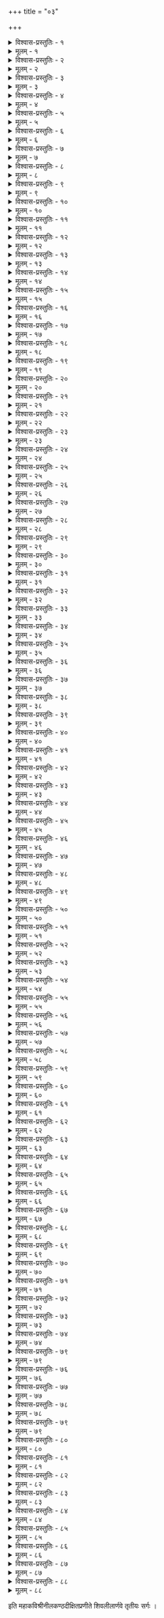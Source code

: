 +++
title = "०३"

+++

<details><summary>विश्वास-प्रस्तुतिः - १</summary>

अथ तृतीयः सर्गः ।  
अथ जातु पुरन्दरः सुधर्मामधितिष्ठन् सह सप्तभिर्दिगीशैः ।  
अविजेयमनुक्षणोपचित्या विमतं वृत्रममन्त्रयद् विजेतुम् ॥ १॥
</details>

<details><summary>मूलम् - १</summary>

अथ तृतीयः सर्गः ।  
अथ जातु पुरन्दरः सुधर्मामधितिष्ठन् सह सप्तभिर्दिगीशैः ।  
अविजेयमनुक्षणोपचित्या विमतं वृत्रममन्त्रयद् विजेतुम् ॥ १॥
</details>


<details><summary>विश्वास-प्रस्तुतिः - २</summary>

चतुरङ्गमिदं महद् बलं नश्चतुरं गन्तुमहो न यत्समीपम् ।  
न बल भुजयोः क्रमेत तस्मिन्नवशादञ्जलिबन्धशिक्षितौ यौ ॥ २॥
</details>

<details><summary>मूलम् - २</summary>

चतुरङ्गमिदं महद् बलं नश्चतुरं गन्तुमहो न यत्समीपम् ।  
न बल भुजयोः क्रमेत तस्मिन्नवशादञ्जलिबन्धशिक्षितौ यौ ॥ २॥
</details>


<details><summary>विश्वास-प्रस्तुतिः - ३</summary>

अमृताशनजातिमात्रजेतर्यलमस्त्राणि न तत्र दैवतानि ।  
परिवृत्त्य पतेयुरासुराणि प्रबलं यूथपतिं तमेत्य सद्यः ॥ ३॥
</details>

<details><summary>मूलम् - ३</summary>

अमृताशनजातिमात्रजेतर्यलमस्त्राणि न तत्र दैवतानि ।  
परिवृत्त्य पतेयुरासुराणि प्रबलं यूथपतिं तमेत्य सद्यः ॥ ३॥
</details>


<details><summary>विश्वास-प्रस्तुतिः - ४</summary>

निकृतिं शरणं वृणीमहे चेन्नियमादापदियं क्षमा तरीतुम् ।  
निरृतिं परिपृच्छतामुमर्थं स हि नः पुण्यजनेतु सम्प्रतीतः ॥ ४॥
</details>

<details><summary>मूलम् - ४</summary>

निकृतिं शरणं वृणीमहे चेन्नियमादापदियं क्षमा तरीतुम् ।  
निरृतिं परिपृच्छतामुमर्थं स हि नः पुण्यजनेतु सम्प्रतीतः ॥ ४॥
</details>


<details><summary>विश्वास-प्रस्तुतिः - ५</summary>

असुरा हि भवेम युध्यमानाः कपटेनेति यदि त्थितं मतं वः ।  
असुरत्वमपोक्षितं चिरान्नः सुरभावादतिगार्हितादमुष्मात् ॥ ५॥
</details>

<details><summary>मूलम् - ५</summary>

असुरा हि भवेम युध्यमानाः कपटेनेति यदि त्थितं मतं वः ।  
असुरत्वमपोक्षितं चिरान्नः सुरभावादतिगार्हितादमुष्मात् ॥ ५॥
</details>


<details><summary>विश्वास-प्रस्तुतिः - ६</summary>

स हि सम्प्रति सागरान्तरीपे क्वचिदालम्ब्य निराश्रयं समाधिम् ।  
अविशङ्कितमास्थितस्तपस्यां सुखजय्यो यदि रोचते भवभ्द्यः ॥ ६॥
</details>

<details><summary>मूलम् - ६</summary>

स हि सम्प्रति सागरान्तरीपे क्वचिदालम्ब्य निराश्रयं समाधिम् ।  
अविशङ्कितमास्थितस्तपस्यां सुखजय्यो यदि रोचते भवभ्द्यः ॥ ६॥
</details>


<details><summary>विश्वास-प्रस्तुतिः - ७</summary>

इति वादिनि वल्लभे सुराणामनुजज्ञुर्हरिदीश्वराः सहर्षम् ।  
प्रकृतिर्ह्यपये रुचिः प्रजानां किमुत स्वामिनि तादृशेपि लब्धे ॥ ७॥
</details>

<details><summary>मूलम् - ७</summary>

इति वादिनि वल्लभे सुराणामनुजज्ञुर्हरिदीश्वराः सहर्षम् ।  
प्रकृतिर्ह्यपये रुचिः प्रजानां किमुत स्वामिनि तादृशेपि लब्धे ॥ ७॥
</details>


<details><summary>विश्वास-प्रस्तुतिः - ८</summary>

स हि यत्र तपश्चकार वृत्रस्तदनुप्राप्य तपोवनं महेन्द्रः ।  
परमेण समाविनोपविष्टं पविना तं विनिपातयाम्बभूव ॥ ८॥
</details>

<details><summary>मूलम् - ८</summary>

स हि यत्र तपश्चकार वृत्रस्तदनुप्राप्य तपोवनं महेन्द्रः ।  
परमेण समाविनोपविष्टं पविना तं विनिपातयाम्बभूव ॥ ८॥
</details>


<details><summary>विश्वास-प्रस्तुतिः - ९</summary>

कृतकृत्यममुं निवर्तमानं कियदप्यप्रतिसन्दधानमेनः ।  
विकृता वपुषा विकीर्णकेशी सममेवानुससार वृत्रहत्या ॥ ९॥
</details>

<details><summary>मूलम् - ९</summary>

कृतकृत्यममुं निवर्तमानं कियदप्यप्रतिसन्दधानमेनः ।  
विकृता वपुषा विकीर्णकेशी सममेवानुससार वृत्रहत्या ॥ ९॥
</details>


<details><summary>विश्वास-प्रस्तुतिः - १०</summary>

पुनरेत्य यथापुरं सुधर्मां पुरुहूतः स्तुवतो विसृज्य देवान् ।  
अवरोधमभीप्सुरालुलोके विशतीं स्पेन सहैव वृत्रहत्याम् ॥ १०॥
</details>

<details><summary>मूलम् - १०</summary>

पुनरेत्य यथापुरं सुधर्मां पुरुहूतः स्तुवतो विसृज्य देवान् ।  
अवरोधमभीप्सुरालुलोके विशतीं स्पेन सहैव वृत्रहत्याम् ॥ १०॥
</details>


<details><summary>विश्वास-प्रस्तुतिः - ११</summary>

अवकीर्य पविं विकीर्य केशानसमालोच्य च कृत्यमाप्तवर्गैः ।  
स तयानुगतः पलायत द्राक् समरेष्वप्रतिमल्लसाहसोऽपि ॥ ११॥
</details>

<details><summary>मूलम् - ११</summary>

अवकीर्य पविं विकीर्य केशानसमालोच्य च कृत्यमाप्तवर्गैः ।  
स तयानुगतः पलायत द्राक् समरेष्वप्रतिमल्लसाहसोऽपि ॥ ११॥
</details>


<details><summary>विश्वास-प्रस्तुतिः - १२</summary>

अपथं तदभीक्ष्णमादृतं यैरपि साक्षादुपदिष्टमादितश्च ।  
जहसुः प्रथमं त एव शक्रं प्रकृतीनां प्रभवत्स्वयं स्वभावः ॥ १२॥
</details>

<details><summary>मूलम् - १२</summary>

अपथं तदभीक्ष्णमादृतं यैरपि साक्षादुपदिष्टमादितश्च ।  
जहसुः प्रथमं त एव शक्रं प्रकृतीनां प्रभवत्स्वयं स्वभावः ॥ १२॥
</details>


<details><summary>विश्वास-प्रस्तुतिः - १३</summary>

विपिनाद्विपिनं गिरिं गिरिभ्यो जलराशेर्जलराशिमन्ततश्च ।  
जगतो जगदप्ययं प्रधावन्मुमुचे नैव तया धियेव जीवः ॥ १३॥
</details>

<details><summary>मूलम् - १३</summary>

विपिनाद्विपिनं गिरिं गिरिभ्यो जलराशेर्जलराशिमन्ततश्च ।  
जगतो जगदप्ययं प्रधावन्मुमुचे नैव तया धियेव जीवः ॥ १३॥
</details>


<details><summary>विश्वास-प्रस्तुतिः - १४</summary>

निपुणं स पुरन्दरो विलिल्ये सरसि क्वापि सरोजनाळतन्तौ ।  
शतशः समुपात्तसप्ततन्तोरवलम्बाय बभूव कोऽपि तन्तुः ॥ १४॥
</details>

<details><summary>मूलम् - १४</summary>

निपुणं स पुरन्दरो विलिल्ये सरसि क्वापि सरोजनाळतन्तौ ।  
शतशः समुपात्तसप्ततन्तोरवलम्बाय बभूव कोऽपि तन्तुः ॥ १४॥
</details>


<details><summary>विश्वास-प्रस्तुतिः - १५</summary>

अवलोक्य तदन्तरं चिकीर्षन् नहुषो नाम नृपोऽधिकारमैन्द्रम् ।  
अनियन्तृकताविषादमग्नैरनुमेने कथमप्यमर्त्यलोकैः ॥ १५॥
</details>

<details><summary>मूलम् - १५</summary>

अवलोक्य तदन्तरं चिकीर्षन् नहुषो नाम नृपोऽधिकारमैन्द्रम् ।  
अनियन्तृकताविषादमग्नैरनुमेने कथमप्यमर्त्यलोकैः ॥ १५॥
</details>


<details><summary>विश्वास-प्रस्तुतिः - १६</summary>

अयथावदनुष्ठिताश्वमेधः कियता चैत्र दिवं गतः शुभेन ।  
प्रभुतामपि वर्तयन् सुरागां प्रकृतिं स्वां न जहौ तमःप्रधानाम् ॥ १६॥
</details>

<details><summary>मूलम् - १६</summary>

अयथावदनुष्ठिताश्वमेधः कियता चैत्र दिवं गतः शुभेन ।  
प्रभुतामपि वर्तयन् सुरागां प्रकृतिं स्वां न जहौ तमःप्रधानाम् ॥ १६॥
</details>


<details><summary>विश्वास-प्रस्तुतिः - १७</summary>

पृथिवीमनुशासतः पुरा ये रिपवस्तत्य महीभुजो बभूवुः ।  
अधुना विषयेष्वसावमीषामशिषद् वारिमुचो न वर्षतेति ॥ १७॥
</details>

<details><summary>मूलम् - १७</summary>

पृथिवीमनुशासतः पुरा ये रिपवस्तत्य महीभुजो बभूवुः ।  
अधुना विषयेष्वसावमीषामशिषद् वारिमुचो न वर्षतेति ॥ १७॥
</details>


<details><summary>विश्वास-प्रस्तुतिः - १८</summary>

अहमस्म्यभिवर्षुकः प्रजानां यजनीयश्च ततोऽहमेव तासाम् ।  
क इमे हविषो मखे नराणामिति सर्वानयमाक्षिपत् सुधाशान् ॥ १८॥
</details>

<details><summary>मूलम् - १८</summary>

अहमस्म्यभिवर्षुकः प्रजानां यजनीयश्च ततोऽहमेव तासाम् ।  
क इमे हविषो मखे नराणामिति सर्वानयमाक्षिपत् सुधाशान् ॥ १८॥
</details>


<details><summary>विश्वास-प्रस्तुतिः - १९</summary>

सवनोपनतं हविः समस्तं मयि संवेदय मद्गृहीतशेषम् ।  
प्रतिपादय तस्य तस्य पश्चादिति मूढः प्रशशास हव्यवाहम् ॥ १९॥
</details>

<details><summary>मूलम् - १९</summary>

सवनोपनतं हविः समस्तं मयि संवेदय मद्गृहीतशेषम् ।  
प्रतिपादय तस्य तस्य पश्चादिति मूढः प्रशशास हव्यवाहम् ॥ १९॥
</details>


<details><summary>विश्वास-प्रस्तुतिः - २०</summary>

उदधेः सुरसिन्धुतोयपूर्णादुदपद्यन्त यदद्भुताः पदार्थाः ।  
तदियं निपुणं विशोधनीयेत्यखिलं गाङ्गमवाकिरत् स तोयम् ॥ २०॥
</details>

<details><summary>मूलम् - २०</summary>

उदधेः सुरसिन्धुतोयपूर्णादुदपद्यन्त यदद्भुताः पदार्थाः ।  
तदियं निपुणं विशोधनीयेत्यखिलं गाङ्गमवाकिरत् स तोयम् ॥ २०॥
</details>


<details><summary>विश्वास-प्रस्तुतिः - २१</summary>

अवनेर्दिवमागतान् स्वयूथ्यानसकृत् तेषु च शीलितस्वभावान् ।  
स हि मूलबलं समग्रहीत् स्वं न विशश्वास निसर्गदैवतानि ॥ २१॥
</details>

<details><summary>मूलम् - २१</summary>

अवनेर्दिवमागतान् स्वयूथ्यानसकृत् तेषु च शीलितस्वभावान् ।  
स हि मूलबलं समग्रहीत् स्वं न विशश्वास निसर्गदैवतानि ॥ २१॥
</details>


<details><summary>विश्वास-प्रस्तुतिः - २२</summary>

बहुभित्तुरगैर्गजैश्च भाव्यं द्युतरून याचत यद्यमी न दद्युः ।  
विनिपातयतेति वीतशङ्कं वनपालान् प्रशशास वैधवेयः ॥ २२॥
</details>

<details><summary>मूलम् - २२</summary>

बहुभित्तुरगैर्गजैश्च भाव्यं द्युतरून याचत यद्यमी न दद्युः ।  
विनिपातयतेति वीतशङ्कं वनपालान् प्रशशास वैधवेयः ॥ २२॥
</details>


<details><summary>विश्वास-प्रस्तुतिः - २३</summary>

अवितीर्णफला उपासिता अप्यवनिस्थेन पुरात्मना सुरा ये ।  
द्विगुणं त्रिगुणं च निर्दयैस्तान् दनुजैरेव स दण्डयाम्बभूव ॥ २३॥
</details>

<details><summary>मूलम् - २३</summary>

अवितीर्णफला उपासिता अप्यवनिस्थेन पुरात्मना सुरा ये ।  
द्विगुणं त्रिगुणं च निर्दयैस्तान् दनुजैरेव स दण्डयाम्बभूव ॥ २३॥
</details>


<details><summary>विश्वास-प्रस्तुतिः - २४</summary>

अमरैः प्रतिमासमद्यमानं कुलकूटस्थमवेक्ष्य खेदितोऽसौ ।  
अवनाय समादिदेश भृत्यान् सितपक्षात्यय एव शीतभानोः ॥ २४॥
</details>

<details><summary>मूलम् - २४</summary>

अमरैः प्रतिमासमद्यमानं कुलकूटस्थमवेक्ष्य खेदितोऽसौ ।  
अवनाय समादिदेश भृत्यान् सितपक्षात्यय एव शीतभानोः ॥ २४॥
</details>


<details><summary>विश्वास-प्रस्तुतिः - २५</summary>

स स मित्रमभूदमुष्य यं यं पुरुहूतो विरुरोध दानवेषु ।  
कथयन्ति कथाममुष्य ये ये कुपितोऽयं ज्वलति स्म तेषु तेषु ॥ २५॥
</details>

<details><summary>मूलम् - २५</summary>

स स मित्रमभूदमुष्य यं यं पुरुहूतो विरुरोध दानवेषु ।  
कथयन्ति कथाममुष्य ये ये कुपितोऽयं ज्वलति स्म तेषु तेषु ॥ २५॥
</details>


<details><summary>विश्वास-प्रस्तुतिः - २६</summary>

शयितुं परिवर्तितुं च बिभ्यन्नयनैर्निर्निमिषैः स सर्वगात्रे ।  
नयनानि विभज्य निर्जरा मे प्रतिगृह्णान्त्विति सन्दिदेश मूर्खः ॥ २६॥
</details>

<details><summary>मूलम् - २६</summary>

शयितुं परिवर्तितुं च बिभ्यन्नयनैर्निर्निमिषैः स सर्वगात्रे ।  
नयनानि विभज्य निर्जरा मे प्रतिगृह्णान्त्विति सन्दिदेश मूर्खः ॥ २६॥
</details>


<details><summary>विश्वास-प्रस्तुतिः - २७</summary>

मृगपक्षिसरीसृपा मनुष्याः पशवो ये निहतास्त्वयाश्वमेधे ।  
त इमे विचरन्ति हन्तुकामा इति तं शश्वदभीषयन्त देवाः ॥ २७॥
</details>

<details><summary>मूलम् - २७</summary>

मृगपक्षिसरीसृपा मनुष्याः पशवो ये निहतास्त्वयाश्वमेधे ।  
त इमे विचरन्ति हन्तुकामा इति तं शश्वदभीषयन्त देवाः ॥ २७॥
</details>


<details><summary>विश्वास-प्रस्तुतिः - २८</summary>

इयमेव शचीति दर्शयन्तो गणिकां कामपि निर्जराः सुराणाम् ।  
अतिसन्दधिरे सुखेन मूढं प्रभुता का प्रकृतेरसम्मतस्य ॥ २८॥
</details>

<details><summary>मूलम् - २८</summary>

इयमेव शचीति दर्शयन्तो गणिकां कामपि निर्जराः सुराणाम् ।  
अतिसन्दधिरे सुखेन मूढं प्रभुता का प्रकृतेरसम्मतस्य ॥ २८॥
</details>


<details><summary>विश्वास-प्रस्तुतिः - २९</summary>

शिबिकामधिरुह्य जातु गच्छन् स महर्षीन् विनियुज्य तत्र धुर्यान् ।  
असकृन्निजगाद सर्प सर्पेत्यपि तं कुम्भभवम्तथा भवेति ॥ २९॥
</details>

<details><summary>मूलम् - २९</summary>

शिबिकामधिरुह्य जातु गच्छन् स महर्षीन् विनियुज्य तत्र धुर्यान् ।  
असकृन्निजगाद सर्प सर्पेत्यपि तं कुम्भभवम्तथा भवेति ॥ २९॥
</details>


<details><summary>विश्वास-प्रस्तुतिः - ३०</summary>

अशनिर्झसमाप्त एव भोगे पतितो मूर्धनि तस्य शापरूपः ।  
अत एव पतन्नपि क्षमायां नहुषो न त्यजति स्म भोगिभावम् ॥ ३०॥
</details>

<details><summary>मूलम् - ३०</summary>

अशनिर्झसमाप्त एव भोगे पतितो मूर्धनि तस्य शापरूपः ।  
अत एव पतन्नपि क्षमायां नहुषो न त्यजति स्म भोगिभावम् ॥ ३०॥
</details>


<details><summary>विश्वास-प्रस्तुतिः - ३१</summary>

चिरलुप्तकथे मघोनि तस्मिन्नपि तस्य प्रतिरूपके प्रनष्टे ।  
अधिगन्तुमनाः प्रवृत्तिमैन्द्रीं युयुजे योगदृशा गुरुः सुराणाम् ॥ ३१॥
</details>

<details><summary>मूलम् - ३१</summary>

चिरलुप्तकथे मघोनि तस्मिन्नपि तस्य प्रतिरूपके प्रनष्टे ।  
अधिगन्तुमनाः प्रवृत्तिमैन्द्रीं युयुजे योगदृशा गुरुः सुराणाम् ॥ ३१॥
</details>


<details><summary>विश्वास-प्रस्तुतिः - ३२</summary>

सरसीरुहनाळतन्तुलीनं सरसि क्वापि समेत्य योगगूढः ।  
प्रतिबोधयति स्म देशिकस्तं करणीयं करुणाप्लुतैर्वचोभिः ॥ ३२॥
</details>

<details><summary>मूलम् - ३२</summary>

सरसीरुहनाळतन्तुलीनं सरसि क्वापि समेत्य योगगूढः ।  
प्रतिबोधयति स्म देशिकस्तं करणीयं करुणाप्लुतैर्वचोभिः ॥ ३२॥
</details>


<details><summary>विश्वास-प्रस्तुतिः - ३३</summary>

चकितः समयं कियन्तमम्मिन् सरसि स्थास्यसि खेदयन्नमर्त्त्यान् ।  
न हि सम्यगनिष्कृतं तदेनः प्रळये प्राकृतिकेऽपि मुञ्चति त्वाम् ॥ ३३॥
</details>

<details><summary>मूलम् - ३३</summary>

चकितः समयं कियन्तमम्मिन् सरसि स्थास्यसि खेदयन्नमर्त्त्यान् ।  
न हि सम्यगनिष्कृतं तदेनः प्रळये प्राकृतिकेऽपि मुञ्चति त्वाम् ॥ ३३॥
</details>


<details><summary>विश्वास-प्रस्तुतिः - ३४</summary>

सकलाघनिबर्हणे समाधौ वसतस्तस्य वधे तु कः समाधिः ।  
चरणं परिहृत्य चन्द्रमौलेः शरणं संसरतां यदाविरिञ्चात् ॥ ३४॥
</details>

<details><summary>मूलम् - ३४</summary>

सकलाघनिबर्हणे समाधौ वसतस्तस्य वधे तु कः समाधिः ।  
चरणं परिहृत्य चन्द्रमौलेः शरणं संसरतां यदाविरिञ्चात् ॥ ३४॥
</details>


<details><summary>विश्वास-प्रस्तुतिः - ३५</summary>

चर पाशुपतव्रतं चरन् सन्नवनावायतनानि शाम्भवानि ।  
अनुयास्यति केवलं न तु त्वामधिकुर्वीत शिवाज्ञया तदेनः ॥ ३५॥
</details>

<details><summary>मूलम् - ३५</summary>

चर पाशुपतव्रतं चरन् सन्नवनावायतनानि शाम्भवानि ।  
अनुयास्यति केवलं न तु त्वामधिकुर्वीत शिवाज्ञया तदेनः ॥ ३५॥
</details>


<details><summary>विश्वास-प्रस्तुतिः - ३६</summary>

विशतस्तव यत्र सम्प्रसीदत्यमृतेनेव विशोधितोऽन्तरात्मा ।  
करुणावरुणालयो महेशः कलुषं तत्र निवारयिष्यतीति ॥ ३६॥
</details>

<details><summary>मूलम् - ३६</summary>

विशतस्तव यत्र सम्प्रसीदत्यमृतेनेव विशोधितोऽन्तरात्मा ।  
करुणावरुणालयो महेशः कलुषं तत्र निवारयिष्यतीति ॥ ३६॥
</details>


<details><summary>विश्वास-प्रस्तुतिः - ३७</summary>

स तथेत्यभिनन्द्य शासनं तत् कलितस्वस्त्ययनश्च देशिकेन ।  
अधिरुह्य सुरद्विपं प्रतस्थे विविधान्यायतनानि विश्वमूर्तेः ॥ ३७॥
</details>

<details><summary>मूलम् - ३७</summary>

स तथेत्यभिनन्द्य शासनं तत् कलितस्वस्त्ययनश्च देशिकेन ।  
अधिरुह्य सुरद्विपं प्रतस्थे विविधान्यायतनानि विश्वमूर्तेः ॥ ३७॥
</details>


<details><summary>विश्वास-प्रस्तुतिः - ३८</summary>

स गिरीन् हिमशैलकन्दरादीन् सरितो जनुसुताकलिन्दजाद्याः ।  
विपिनानि च नैमिशादिमानि व्यचरत् पाशुपतव्रती महेन्द्रः ॥ ३८॥
</details>

<details><summary>मूलम् - ३८</summary>

स गिरीन् हिमशैलकन्दरादीन् सरितो जनुसुताकलिन्दजाद्याः ।  
विपिनानि च नैमिशादिमानि व्यचरत् पाशुपतव्रती महेन्द्रः ॥ ३८॥
</details>


<details><summary>विश्वास-प्रस्तुतिः - ३९</summary>

स तपोवनदर्शमध्युवास प्रयतः सन्निममज्ज तीर्थदर्शम् ।  
द्विजवेदमतर्पयद् धनौधैर्व्रतवेदं नियतः समाचचार ॥ ३९॥
</details>

<details><summary>मूलम् - ३९</summary>

स तपोवनदर्शमध्युवास प्रयतः सन्निममज्ज तीर्थदर्शम् ।  
द्विजवेदमतर्पयद् धनौधैर्व्रतवेदं नियतः समाचचार ॥ ३९॥
</details>


<details><summary>विश्वास-प्रस्तुतिः - ४०</summary>

त्रिविधान्यपि शाम्भवानि लिङ्गान्ययजद्वस्तुभिरान्तरैश्च बाह्यैः ।  
लभते स्म न शान्तिमात्मनोऽयं क्वचिदप्येषु कुतो हि पातकस्य ॥ ४०॥
</details>

<details><summary>मूलम् - ४०</summary>

त्रिविधान्यपि शाम्भवानि लिङ्गान्ययजद्वस्तुभिरान्तरैश्च बाह्यैः ।  
लभते स्म न शान्तिमात्मनोऽयं क्वचिदप्येषु कुतो हि पातकस्य ॥ ४०॥
</details>


<details><summary>विश्वास-प्रस्तुतिः - ४१</summary>

स तपांसि बहूनि तप्यमानः कलुषेणानुयतानुतप्यमानः ।  
भवबन्धनिराकारिष्णुशाखापवनं नीपवनं समाससाद ॥ ४१॥
</details>

<details><summary>मूलम् - ४१</summary>

स तपांसि बहूनि तप्यमानः कलुषेणानुयतानुतप्यमानः ।  
भवबन्धनिराकारिष्णुशाखापवनं नीपवनं समाससाद ॥ ४१॥
</details>


<details><summary>विश्वास-प्रस्तुतिः - ४२</summary>

उपहारमनुत्तमं पुरारेरवतंसोत्पलसौरभं हरन्तः ।  
अभिजग्मुरिवानिलास्तदीया अतिथिं स्वामिनमागतं चिराय ॥ ४२॥
</details>

<details><summary>मूलम् - ४२</summary>

उपहारमनुत्तमं पुरारेरवतंसोत्पलसौरभं हरन्तः ।  
अभिजग्मुरिवानिलास्तदीया अतिथिं स्वामिनमागतं चिराय ॥ ४२॥
</details>


<details><summary>विश्वास-प्रस्तुतिः - ४३</summary>

स कदम्बवनीपरागलेशैः शिवगङ्गोदकशीकरानुविद्धैः ।  
पवनोपहृतेः पतिः सुराणां परमां कामपि निर्वृतिं जगाहे ॥ ४३॥
</details>

<details><summary>मूलम् - ४३</summary>

स कदम्बवनीपरागलेशैः शिवगङ्गोदकशीकरानुविद्धैः ।  
पवनोपहृतेः पतिः सुराणां परमां कामपि निर्वृतिं जगाहे ॥ ४३॥
</details>


<details><summary>विश्वास-प्रस्तुतिः - ४४</summary>

प्रससाद मनः प्रसेदुरक्षीण्युपजज्ञे बलमुद्बभूव शौर्यम् ।  
स हि सन्निचकर्ष यावदित्थं कलुषं विप्रचकर्ष तावदस्य ॥ ४४॥
</details>

<details><summary>मूलम् - ४४</summary>

प्रससाद मनः प्रसेदुरक्षीण्युपजज्ञे बलमुद्बभूव शौर्यम् ।  
स हि सन्निचकर्ष यावदित्थं कलुषं विप्रचकर्ष तावदस्य ॥ ४४॥
</details>


<details><summary>विश्वास-प्रस्तुतिः - ४५</summary>

अतिहृष्टमनाः स तैर्निमित्तरनुसन्धाय गिरं पुरोधसस्ताम् ।  
परिनिश्चिनुते स्म तत् त्रिलोक्यां परमं धाम हरिः परस्य धाम्नः ॥ ४५॥
</details>

<details><summary>मूलम् - ४५</summary>

अतिहृष्टमनाः स तैर्निमित्तरनुसन्धाय गिरं पुरोधसस्ताम् ।  
परिनिश्चिनुते स्म तत् त्रिलोक्यां परमं धाम हरिः परस्य धाम्नः ॥ ४५॥
</details>


<details><summary>विश्वास-प्रस्तुतिः - ४६</summary>

सकलाद्भुतधाम्नि सीम्नि तस्यां सहसैवायमवाप्लुतो गजेन्द्रात् ।  
प्रयतः प्रविवेश काननं तत् सह सर्वैश्च विना तदेकमेनः ॥ ४६॥
</details>

<details><summary>मूलम् - ४६</summary>

सकलाद्भुतधाम्नि सीम्नि तस्यां सहसैवायमवाप्लुतो गजेन्द्रात् ।  
प्रयतः प्रविवेश काननं तत् सह सर्वैश्च विना तदेकमेनः ॥ ४६॥
</details>


<details><summary>विश्वास-प्रस्तुतिः - ४७</summary>

स ददर्श फणातपत्रगुप्तान् नकुलानातपतापितानहीनाम् ।  
अपि दृप्तचरत्तरक्षुदंष्ट्रामुखकण्डूयितलोचनां कुरङ्गीम् ॥ ४७॥
</details>

<details><summary>मूलम् - ४७</summary>

स ददर्श फणातपत्रगुप्तान् नकुलानातपतापितानहीनाम् ।  
अपि दृप्तचरत्तरक्षुदंष्ट्रामुखकण्डूयितलोचनां कुरङ्गीम् ॥ ४७॥
</details>


<details><summary>विश्वास-प्रस्तुतिः - ४८</summary>

स लतां कमपि द्रुमं प्रपन्नां सविधस्थान्यतरूपगूहभीत्या ।  
प्रतिसंहृतपल्लवामपश्यत् परिकृष्टामपि कौतुकात् किरातैः ॥ ४८॥
</details>

<details><summary>मूलम् - ४८</summary>

स लतां कमपि द्रुमं प्रपन्नां सविधस्थान्यतरूपगूहभीत्या ।  
प्रतिसंहृतपल्लवामपश्यत् परिकृष्टामपि कौतुकात् किरातैः ॥ ४८॥
</details>


<details><summary>विश्वास-प्रस्तुतिः - ४९</summary>

उपहृत्य चलद्रुमप्रवालान् कदलीरिक्षुलता मृणालिनीश्च ।  
नमतः शतशो हरेः समक्षं न विषेहे वनकुञ्जरान् सुरेभः ॥ ४९॥
</details>

<details><summary>मूलम् - ४९</summary>

उपहृत्य चलद्रुमप्रवालान् कदलीरिक्षुलता मृणालिनीश्च ।  
नमतः शतशो हरेः समक्षं न विषेहे वनकुञ्जरान् सुरेभः ॥ ४९॥
</details>


<details><summary>विश्वास-प्रस्तुतिः - ५०</summary>

पथि वीक्षितवद्भिरादरेण प्रमथैः पाशुपतैर्महर्षिभिश्च ।  
सविधं तपसातिनिर्मलोऽयं समुपानीयत सुन्दरेश्वरस्य ॥ ५०॥
</details>

<details><summary>मूलम् - ५०</summary>

पथि वीक्षितवद्भिरादरेण प्रमथैः पाशुपतैर्महर्षिभिश्च ।  
सविधं तपसातिनिर्मलोऽयं समुपानीयत सुन्दरेश्वरस्य ॥ ५०॥
</details>


<details><summary>विश्वास-प्रस्तुतिः - ५१</summary>

अविचिन्त्यमदृष्टमश्रुतं च त्रिषु लोकेष्वपि दिव्यलिङ्गमेतत् ।  
विकचैर्नयनोत्पलैर्बिडौजा विचकार प्रथमोपहारहेतोः ॥ ५१॥
</details>

<details><summary>मूलम् - ५१</summary>

अविचिन्त्यमदृष्टमश्रुतं च त्रिषु लोकेष्वपि दिव्यलिङ्गमेतत् ।  
विकचैर्नयनोत्पलैर्बिडौजा विचकार प्रथमोपहारहेतोः ॥ ५१॥
</details>


<details><summary>विश्वास-प्रस्तुतिः - ५२</summary>

प्रमदाश्रुपरिप्लुतैस्तदानीं नयनैराचरणाग्रमाललाटम् ।  
द्रवतां प्रतिपद्य भक्तियोगाद् ददृशे वारिमयीव तस्य मूर्तिः ॥ ५२॥
</details>

<details><summary>मूलम् - ५२</summary>

प्रमदाश्रुपरिप्लुतैस्तदानीं नयनैराचरणाग्रमाललाटम् ।  
द्रवतां प्रतिपद्य भक्तियोगाद् ददृशे वारिमयीव तस्य मूर्तिः ॥ ५२॥
</details>


<details><summary>विश्वास-प्रस्तुतिः - ५३</summary>

अथ दण्डवदानतस्य शम्भौ ददृशे दृष्टिमयी तनुर्मघोनः ।  
उपहारकृते पुरो विकीर्णा विकचेन्दीवरमालिकेव दिव्या ॥ ५३॥
</details>

<details><summary>मूलम् - ५३</summary>

अथ दण्डवदानतस्य शम्भौ ददृशे दृष्टिमयी तनुर्मघोनः ।  
उपहारकृते पुरो विकीर्णा विकचेन्दीवरमालिकेव दिव्या ॥ ५३॥
</details>


<details><summary>विश्वास-प्रस्तुतिः - ५४</summary>

सगणं सवृषं सनन्दिकेशं ससुतं साम्बमपि प्रभुं तमाद्यम् ।  
परिपूजयितुं चकाङ्क्ष शक्रो महतामेव मनोरथोऽपि तावान् ॥ ५४॥
</details>

<details><summary>मूलम् - ५४</summary>

सगणं सवृषं सनन्दिकेशं ससुतं साम्बमपि प्रभुं तमाद्यम् ।  
परिपूजयितुं चकाङ्क्ष शक्रो महतामेव मनोरथोऽपि तावान् ॥ ५४॥
</details>


<details><summary>विश्वास-प्रस्तुतिः - ५५</summary>

स्मृतसन्निहितोऽथ विश्वकर्मा सह दिव्येन पुरोधसा तदानीम् ।  
शिरसा प्रतिगृह्य भर्तुराज्ञामयतिष्टायतनाय चन्द्रमौलेः ॥ ५५॥
</details>

<details><summary>मूलम् - ५५</summary>

स्मृतसन्निहितोऽथ विश्वकर्मा सह दिव्येन पुरोधसा तदानीम् ।  
शिरसा प्रतिगृह्य भर्तुराज्ञामयतिष्टायतनाय चन्द्रमौलेः ॥ ५५॥
</details>


<details><summary>विश्वास-प्रस्तुतिः - ५६</summary>

विधृतं करिभिर्विमानरूपं विपुलं प्राक्प्रतिहारमेकभूमम् ।  
शिखरोल्लिखिताम्बरं स शिल्पी विदधे गर्भगृहं शुभे विलग्ने ॥ ५६॥
</details>

<details><summary>मूलम् - ५६</summary>

विधृतं करिभिर्विमानरूपं विपुलं प्राक्प्रतिहारमेकभूमम् ।  
शिखरोल्लिखिताम्बरं स शिल्पी विदधे गर्भगृहं शुभे विलग्ने ॥ ५६॥
</details>


<details><summary>विश्वास-प्रस्तुतिः - ५७</summary>

अतिसुन्दरमर्धमण्डपं च प्रतिहारत्रयभावितान्तरेण ।  
महता मणिमण्डपेन सक्तं विदधे विश्वशुभाय विश्वकर्मा ॥ ५७॥
</details>

<details><summary>मूलम् - ५७</summary>

अतिसुन्दरमर्धमण्डपं च प्रतिहारत्रयभावितान्तरेण ।  
महता मणिमण्डपेन सक्तं विदधे विश्वशुभाय विश्वकर्मा ॥ ५७॥
</details>


<details><summary>विश्वास-प्रस्तुतिः - ५८</summary>

प्रतिमाः परिवारदेवतानां विविधान्यायतनानि तत्र तासाम् ।  
परितः परितोऽपि पञ्च सालानकरोदुन्नतगोपुरोपगूढान् ॥ ५८॥
</details>

<details><summary>मूलम् - ५८</summary>

प्रतिमाः परिवारदेवतानां विविधान्यायतनानि तत्र तासाम् ।  
परितः परितोऽपि पञ्च सालानकरोदुन्नतगोपुरोपगूढान् ॥ ५८॥
</details>


<details><summary>विश्वास-प्रस्तुतिः - ५९</summary>

शुभवास्तुनि शूलपुष्करिण्या रुचिरे रोधसि पश्चिमे स शिल्पी ।  
भवनं मणिचित्रितं भवान्या गणनाथम्य च कल्पयाम्बभूव ॥ ५९॥
</details>

<details><summary>मूलम् - ५९</summary>

शुभवास्तुनि शूलपुष्करिण्या रुचिरे रोधसि पश्चिमे स शिल्पी ।  
भवनं मणिचित्रितं भवान्या गणनाथम्य च कल्पयाम्बभूव ॥ ५९॥
</details>


<details><summary>विश्वास-प्रस्तुतिः - ६०</summary>

अपरानपि मण्डपप्रभेदानभितश्चोत्सववीथिका विशालाः ।  
असृजत् स मरुत्वतोऽनुरूपान् प्रभुताभक्तिविवेकपाटवानाम् ॥ ६०॥
</details>

<details><summary>मूलम् - ६०</summary>

अपरानपि मण्डपप्रभेदानभितश्चोत्सववीथिका विशालाः ।  
असृजत् स मरुत्वतोऽनुरूपान् प्रभुताभक्तिविवेकपाटवानाम् ॥ ६०॥
</details>


<details><summary>विश्वास-प्रस्तुतिः - ६१</summary>

प्रहसद्वदनं प्रसन्ननेत्रं द्विभुजं दक्षिणतो धृतोत्पलं च ।  
करकोपलवद् घनीभवन्त्या दययेवाकृत विग्रहं स देव्याः ॥ ६१॥
</details>

<details><summary>मूलम् - ६१</summary>

प्रहसद्वदनं प्रसन्ननेत्रं द्विभुजं दक्षिणतो धृतोत्पलं च ।  
करकोपलवद् घनीभवन्त्या दययेवाकृत विग्रहं स देव्याः ॥ ६१॥
</details>


<details><summary>विश्वास-प्रस्तुतिः - ६२</summary>

अधिकानि ममेत्यहर्निशं यैर्मघवा शोचति लोचनैः समन्तात् ।  
अवलोक्य स विश्वकर्मकर्माण्यलमेतानि किमित्यशोचदेभिः ॥ ६२॥
</details>

<details><summary>मूलम् - ६२</summary>

अधिकानि ममेत्यहर्निशं यैर्मघवा शोचति लोचनैः समन्तात् ।  
अवलोक्य स विश्वकर्मकर्माण्यलमेतानि किमित्यशोचदेभिः ॥ ६२॥
</details>


<details><summary>विश्वास-प्रस्तुतिः - ६३</summary>

दयितस्य दिदृक्षतेऽपसव्यं वपुरेषा किल वामभागगेति ।  
कृतमिङ्गितवेदिना मघोना पदमस्याः किमु दक्षिणेन शम्भुम् ॥ ६३॥
</details>

<details><summary>मूलम् - ६३</summary>

दयितस्य दिदृक्षतेऽपसव्यं वपुरेषा किल वामभागगेति ।  
कृतमिङ्गितवेदिना मघोना पदमस्याः किमु दक्षिणेन शम्भुम् ॥ ६३॥
</details>


<details><summary>विश्वास-प्रस्तुतिः - ६४</summary>

अतिचारुमशेषलक्षणाढ्यं ललितं बिम्बमिमं स्वतो विविक्षुम् ।  
हरिरर्थयते स्म शक्तिमाद्यां गुरुरावाहयदन्वमंस्त शम्भुः ॥ ६४॥
</details>

<details><summary>मूलम् - ६४</summary>

अतिचारुमशेषलक्षणाढ्यं ललितं बिम्बमिमं स्वतो विविक्षुम् ।  
हरिरर्थयते स्म शक्तिमाद्यां गुरुरावाहयदन्वमंस्त शम्भुः ॥ ६४॥
</details>


<details><summary>विश्वास-प्रस्तुतिः - ६५</summary>

अखिलं जगदात्मसम्प्रसूतं परिपुष्णाति दृगेव यत् किलास्याः ।  
अभिधामपि मीनलोचनेति व्यदधादिन्द्रपुरोहितस्ततोऽस्याः ॥ ६५॥
</details>

<details><summary>मूलम् - ६५</summary>

अखिलं जगदात्मसम्प्रसूतं परिपुष्णाति दृगेव यत् किलास्याः ।  
अभिधामपि मीनलोचनेति व्यदधादिन्द्रपुरोहितस्ततोऽस्याः ॥ ६५॥
</details>


<details><summary>विश्वास-प्रस्तुतिः - ६६</summary>

नियतां कनकारविन्दपूजां दिविजैः कर्तुमना हरिः सरोजैः ।  
पवनं प्रजिघाय देवदूतं स्वयमस्नादथ शूलपुष्करिण्याम् ॥ ६६॥
</details>

<details><summary>मूलम् - ६६</summary>

नियतां कनकारविन्दपूजां दिविजैः कर्तुमना हरिः सरोजैः ।  
पवनं प्रजिघाय देवदूतं स्वयमस्नादथ शूलपुष्करिण्याम् ॥ ६६॥
</details>


<details><summary>विश्वास-प्रस्तुतिः - ६७</summary>

कृतनित्यविधौ विलम्बमाने शिवमभ्यर्चयितुं क्षणं सुरेशे ।  
कमलैरुदभावि जातरूपैः कमलिन्यामतिसौरभैरमुष्याम् ॥ ६७॥
</details>

<details><summary>मूलम् - ६७</summary>

कृतनित्यविधौ विलम्बमाने शिवमभ्यर्चयितुं क्षणं सुरेशे ।  
कमलैरुदभावि जातरूपैः कमलिन्यामतिसौरभैरमुष्याम् ॥ ६७॥
</details>


<details><summary>विश्वास-प्रस्तुतिः - ६८</summary>

स्वयमाहरदर्चनाय शम्भोः सुरभीण्यम्बुरुहाणि काञ्चनानि ।  
कनकाम्बुजिनीति नाम तस्याः कलयन् विस्मित एष सस्मितश्च ॥ ६८॥
</details>

<details><summary>मूलम् - ६८</summary>

स्वयमाहरदर्चनाय शम्भोः सुरभीण्यम्बुरुहाणि काञ्चनानि ।  
कनकाम्बुजिनीति नाम तस्याः कलयन् विस्मित एष सस्मितश्च ॥ ६८॥
</details>


<details><summary>विश्वास-प्रस्तुतिः - ६९</summary>

क्व नु काञ्चनता क्व सौरभं तद् दिवि सङ्कल्पभवेषु पङ्कजेषु ।  
प्रभवत्यखिलं हि निर्जराणां ध्रुवमाध्यासिकतत्तदर्थवन्नः ॥ ६९॥
</details>

<details><summary>मूलम् - ६९</summary>

क्व नु काञ्चनता क्व सौरभं तद् दिवि सङ्कल्पभवेषु पङ्कजेषु ।  
प्रभवत्यखिलं हि निर्जराणां ध्रुवमाध्यासिकतत्तदर्थवन्नः ॥ ६९॥
</details>


<details><summary>विश्वास-प्रस्तुतिः - ७०</summary>

सलिलैरतिपावनैस्तदीयैः कमलैरप्यतिसौरभैर्महेन्द्रः ।  
परिपूज्य शिवौ गुरुक्तरीत्या प्रणिपातैः परितोषयाम्बभूव ॥ ७०॥
</details>

<details><summary>मूलम् - ७०</summary>

सलिलैरतिपावनैस्तदीयैः कमलैरप्यतिसौरभैर्महेन्द्रः ।  
परिपूज्य शिवौ गुरुक्तरीत्या प्रणिपातैः परितोषयाम्बभूव ॥ ७०॥
</details>


<details><summary>विश्वास-प्रस्तुतिः - ७१</summary>

अपि गद्गदया प्रमोदबाष्पैरपि सारोज्झितयातिसम्भ्रमेण ।  
पितरौ प्रियकप्रियौ सुरेशः स गिरानर्च वचःपथव्यतीतौ ॥ ७१॥
</details>

<details><summary>मूलम् - ७१</summary>

अपि गद्गदया प्रमोदबाष्पैरपि सारोज्झितयातिसम्भ्रमेण ।  
पितरौ प्रियकप्रियौ सुरेशः स गिरानर्च वचःपथव्यतीतौ ॥ ७१॥
</details>


<details><summary>विश्वास-प्रस्तुतिः - ७२</summary>

भुवि सुन्दरमास्पदं तवैतच्छिवलिङ्गं तु ततोऽपि सुन्दरं ते ।  
अपि सुन्दरमेव सुन्दराणामभिधानं वचनामृतं त्वदीयम् ॥ ७२॥
</details>

<details><summary>मूलम् - ७२</summary>

भुवि सुन्दरमास्पदं तवैतच्छिवलिङ्गं तु ततोऽपि सुन्दरं ते ।  
अपि सुन्दरमेव सुन्दराणामभिधानं वचनामृतं त्वदीयम् ॥ ७२॥
</details>


<details><summary>विश्वास-प्रस्तुतिः - ७३</summary>

समसेविषि मन्दरे हिमाद्रौ कलधौताचलकन्दरेऽपि च त्वाम् ।  
विदितन्तु परं न विश्वपारं किमु तत्रैवमसीति कापि शङ्का ॥ ७३॥
</details>

<details><summary>मूलम् - ७३</summary>

समसेविषि मन्दरे हिमाद्रौ कलधौताचलकन्दरेऽपि च त्वाम् ।  
विदितन्तु परं न विश्वपारं किमु तत्रैवमसीति कापि शङ्का ॥ ७३॥
</details>


<details><summary>विश्वास-प्रस्तुतिः - ७४</summary>

न मखैर्न जपैर्न होमदानैर्न तपोभिर्विविधैश्च लभ्यते यत् ।  
तदिदं तव सन्निधानभाग्यं तरुभिः कैरपि भुज्यते निरीहैः ॥ ७४॥
</details>

<details><summary>मूलम् - ७४</summary>

न मखैर्न जपैर्न होमदानैर्न तपोभिर्विविधैश्च लभ्यते यत् ।  
तदिदं तव सन्निधानभाग्यं तरुभिः कैरपि भुज्यते निरीहैः ॥ ७४॥
</details>


<details><summary>विश्वास-प्रस्तुतिः - ७९</summary>

निहता दनुजा जिता त्रिलोकी त्रिदिवे चाधिकृतं ततः किमासीत् ।  
इह ये मृगपक्षिणो न हीमानपि नीराज्य विमोक्तुमर्हता मे ॥ ७९॥
</details>

<details><summary>मूलम् - ७९</summary>

निहता दनुजा जिता त्रिलोकी त्रिदिवे चाधिकृतं ततः किमासीत् ।  
इह ये मृगपक्षिणो न हीमानपि नीराज्य विमोक्तुमर्हता मे ॥ ७९॥
</details>


<details><summary>विश्वास-प्रस्तुतिः - ७६</summary>

अपवृज्य किमीश! साधयेयं भवदानन्दमवाप्नुयां तदाहम् ।  
किमितोऽप्यधिकः स यो ममासावुचितः स्वाम्युपलम्भजः प्रमोदः ॥ ७६॥
</details>

<details><summary>मूलम् - ७६</summary>

अपवृज्य किमीश! साधयेयं भवदानन्दमवाप्नुयां तदाहम् ।  
किमितोऽप्यधिकः स यो ममासावुचितः स्वाम्युपलम्भजः प्रमोदः ॥ ७६॥
</details>


<details><summary>विश्वास-प्रस्तुतिः - ७७</summary>

जडमेव जगत् तव स्वमासीदजडाः केचन मादृशोऽपि जीवाः ।  
अतिवाङ्ममनसं भवन्तमेव प्रतिपन्नास्तु वयं प्रशासितारम् ॥ ७७॥
</details>

<details><summary>मूलम् - ७७</summary>

जडमेव जगत् तव स्वमासीदजडाः केचन मादृशोऽपि जीवाः ।  
अतिवाङ्ममनसं भवन्तमेव प्रतिपन्नास्तु वयं प्रशासितारम् ॥ ७७॥
</details>


<details><summary>विश्वास-प्रस्तुतिः - ७८</summary>

वचनावसरो न लभ्यते नस्त्वयि मीनाक्षि ! शिवाविनाकृतायाम् ।  
इति देवि! पृथक् कृतासि किञ्चित् तमिमं मा कुरु मानसेऽपराधम् ॥ ७८॥
</details>

<details><summary>मूलम् - ७८</summary>

वचनावसरो न लभ्यते नस्त्वयि मीनाक्षि ! शिवाविनाकृतायाम् ।  
इति देवि! पृथक् कृतासि किञ्चित् तमिमं मा कुरु मानसेऽपराधम् ॥ ७८॥
</details>


<details><summary>विश्वास-प्रस्तुतिः - ७९</summary>

गिरिराजकुमारिकामपि स्वं विपिनेष्वद्रिषु चानुवर्तमानाम् ।  
भवतीं प्रियकप्रियेऽनुरोद्धुं स्वयमध्यास्त शिवः कदम्बमूलम् ॥ ७९॥
</details>

<details><summary>मूलम् - ७९</summary>

गिरिराजकुमारिकामपि स्वं विपिनेष्वद्रिषु चानुवर्तमानाम् ।  
भवतीं प्रियकप्रियेऽनुरोद्धुं स्वयमध्यास्त शिवः कदम्बमूलम् ॥ ७९॥
</details>


<details><summary>विश्वास-प्रस्तुतिः - ८०</summary>

जगतो जगदीश्वरस्य च श्रीर्भवती यद्यपि सर्वतोऽस्ति पूर्णा ।  
करुणामयमुत्सहे न हातुं तव मीनाक्षि ! तथापि रूपमेतत् ॥ ८०॥
</details>

<details><summary>मूलम् - ८०</summary>

जगतो जगदीश्वरस्य च श्रीर्भवती यद्यपि सर्वतोऽस्ति पूर्णा ।  
करुणामयमुत्सहे न हातुं तव मीनाक्षि ! तथापि रूपमेतत् ॥ ८०॥
</details>


<details><summary>विश्वास-प्रस्तुतिः - ८१</summary>

हरयस्त इमे महावनेऽस्मिन्नयमिन्द्रद्रुरसावपीन्द्रवल्ली ।  
मम नामजुषः स्थिता यदेते मम सेवेयमिति प्रतीच्छ मातः! ॥ ८१॥
</details>

<details><summary>मूलम् - ८१</summary>

हरयस्त इमे महावनेऽस्मिन्नयमिन्द्रद्रुरसावपीन्द्रवल्ली ।  
मम नामजुषः स्थिता यदेते मम सेवेयमिति प्रतीच्छ मातः! ॥ ८१॥
</details>


<details><summary>विश्वास-प्रस्तुतिः - ८२</summary>

कति सन्तु न वेधसः कतीन्द्रास्तव मीनाक्षि ! तरङ्गितैरपाङ्गैः ।  
किमधश्च्यवते मया विना द्यौः कृपणं मां घटयस्व किङ्करेषु ॥ ८२॥
</details>

<details><summary>मूलम् - ८२</summary>

कति सन्तु न वेधसः कतीन्द्रास्तव मीनाक्षि ! तरङ्गितैरपाङ्गैः ।  
किमधश्च्यवते मया विना द्यौः कृपणं मां घटयस्व किङ्करेषु ॥ ८२॥
</details>


<details><summary>विश्वास-प्रस्तुतिः - ८३</summary>

व्यगलद् दनुजेषु मत्सरो मे विरराम त्रिदिवोपभोगरागः ।  
स्थगिता बहिरेव वृत्रहत्या भवतोरद्य मयि प्रसादलेशात् ॥ ८३॥
</details>

<details><summary>मूलम् - ८३</summary>

व्यगलद् दनुजेषु मत्सरो मे विरराम त्रिदिवोपभोगरागः ।  
स्थगिता बहिरेव वृत्रहत्या भवतोरद्य मयि प्रसादलेशात् ॥ ८३॥
</details>


<details><summary>विश्वास-प्रस्तुतिः - ८४</summary>

इति तं प्रणिपत्य संस्तुवन्तं प्रथमं भक्तिमतां पतिं सुराणाम् ।  
अनुगृह्य दयोर्मिलैरपाङ्गैरगदिष्टामिदमादिमौ युवानौ ॥ ८४॥
</details>

<details><summary>मूलम् - ८४</summary>

इति तं प्रणिपत्य संस्तुवन्तं प्रथमं भक्तिमतां पतिं सुराणाम् ।  
अनुगृह्य दयोर्मिलैरपाङ्गैरगदिष्टामिदमादिमौ युवानौ ॥ ८४॥
</details>


<details><summary>विश्वास-प्रस्तुतिः - ८५</summary>

आद्यस्त्वमेषामसि पार्षदानां कुमारयोश्चाम्यनयोस्तृतीयः ।  
जानीवहे ते परमां च भक्तिं विद्राविता सा तव वृत्रहत्या ॥ ८५॥
</details>

<details><summary>मूलम् - ८५</summary>

आद्यस्त्वमेषामसि पार्षदानां कुमारयोश्चाम्यनयोस्तृतीयः ।  
जानीवहे ते परमां च भक्तिं विद्राविता सा तव वृत्रहत्या ॥ ८५॥
</details>


<details><summary>विश्वास-प्रस्तुतिः - ८६</summary>

वासन्तिकप्रथमपर्वसु वासव! त्वमित्थं समेत्य सकलैरनुयायिवर्गैः ।  
आविश्वपारनगराभिमुखात् प्रयाणादभ्यर्च नौ कनकवारिरुहैरमीभिः ॥ ८६॥
</details>

<details><summary>मूलम् - ८६</summary>

वासन्तिकप्रथमपर्वसु वासव! त्वमित्थं समेत्य सकलैरनुयायिवर्गैः ।  
आविश्वपारनगराभिमुखात् प्रयाणादभ्यर्च नौ कनकवारिरुहैरमीभिः ॥ ८६॥
</details>


<details><summary>विश्वास-प्रस्तुतिः - ८७</summary>

इत्युक्ते सति जगदादिदम्पतिभ्या-  
मिन्द्रस्तद्गुरुरितरेऽनुयायिनश्च ।  
प्रस्थानप्रणतिपरम्पराभिरेता-  
वन्योन्याभ्यधिकदयामयौ वितेनुः ॥ ८७॥
</details>

<details><summary>मूलम् - ८७</summary>

इत्युक्ते सति जगदादिदम्पतिभ्या-  
मिन्द्रस्तद्गुरुरितरेऽनुयायिनश्च ।  
प्रस्थानप्रणतिपरम्पराभिरेता-  
वन्योन्याभ्यधिकदयामयौ वितेनुः ॥ ८७॥
</details>


<details><summary>विश्वास-प्रस्तुतिः - ८८</summary>

आमन्त्र्य द्विरदेन्द्रवक्रमसकृत् सम्प्रार्थ्य नन्दीश्वरं  
सम्मान्य प्रमथान् निवेद्य सकलं चण्डेश्वरं शाम्भवम् ।  
आशीर्भिः प्रतिनन्दितो मुनिगणैरापृच्छ्य वाचस्पतिं  
दिव्येन द्विरदेन निर्मलतरो देवः प्रतस्थे पुरीम् ॥ ८८॥
</details>

<details><summary>मूलम् - ८८</summary>

आमन्त्र्य द्विरदेन्द्रवक्रमसकृत् सम्प्रार्थ्य नन्दीश्वरं  
सम्मान्य प्रमथान् निवेद्य सकलं चण्डेश्वरं शाम्भवम् ।  
आशीर्भिः प्रतिनन्दितो मुनिगणैरापृच्छ्य वाचस्पतिं  
दिव्येन द्विरदेन निर्मलतरो देवः प्रतस्थे पुरीम् ॥ ८८॥
</details>

इति महाकविश्रीनीलकण्ठदीक्षितप्रणीते शिवलीलार्णवे तृतीयः सर्गः ।  